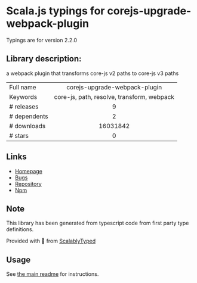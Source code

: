 
# Scala.js typings for corejs-upgrade-webpack-plugin

Typings are for version 2.2.0

## Library description:
a webpack plugin that transforms core-js v2 paths to core-js v3 paths

|                    |                 |
| ------------------ | :-------------: |
| Full name          | corejs-upgrade-webpack-plugin |
| Keywords           | core-js, path, resolve, transform, webpack |
| # releases         | 9 |
| # dependents       | 2 |
| # downloads        | 16031842 |
| # stars            | 0 |

## Links
- [Homepage](https://github.com/ndelangen/corejs-upgrade-webpack-plugin)
- [Bugs](https://github.com/ndelangen/corejs-upgrade-webpack-plugin/issues)
- [Repository](https://github.com/ndelangen/corejs-upgrade-webpack-plugin)
- [Npm](https://www.npmjs.com/package/corejs-upgrade-webpack-plugin)
    


## Note
This library has been generated from typescript code from first party type definitions.

Provided with :purple_heart: from [ScalablyTyped](https://github.com/oyvindberg/ScalablyTyped)

## Usage
See [the main readme](../../readme.md) for instructions.


